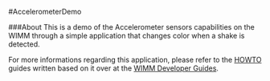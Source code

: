 #AccelerometerDemo

###About
This is a demo of the Accelerometer sensors capabilities on the WIMM through
a simple application that changes color when a shake is detected.

For more informations regarding this application, please refer to the [HOWTO] guides written based on it over at the [WIMM Developer Guides].


[HOWTO]: https://support.wimm.com/entries/21178841-howto-using-the-accelerometer
[WIMM Developer Guides]: https://support.wimm.com/categories/20038301-developer-s-guide